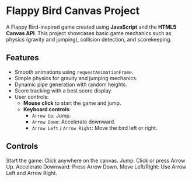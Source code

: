 # Flappy Bird Canvas Project

A Flappy Bird-inspired game created using **JavaScript** and the **HTML5 Canvas API**. This project showcases basic game mechanics such as physics (gravity and jumping), collision detection, and scorekeeping.

## Features

- Smooth animations using `requestAnimationFrame`.
- Simple physics for gravity and jumping mechanics.
- Dynamic pipe generation with random heights.
- Score tracking with a best score display.
- User controls:
  - **Mouse click** to start the game and jump.
  - **Keyboard controls**:
    - `Arrow Up`: Jump.
    - `Arrow Down`: Accelerate downward.
    - `Arrow Left` / `Arrow Right`: Move the bird left or right.
   
## Controls
Start the game: Click anywhere on the canvas.
Jump: Click or press Arrow Up.
Accelerate Downward: Press Arrow Down.
Move Left/Right: Use Arrow Left and Arrow Right.
